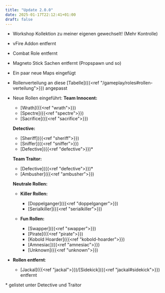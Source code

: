 ```yaml
---
title: "Update 2.0.0"
date: 2025-01-17T22:12:41+01:00
draft: false
---
```


- Workshop Kollektion zu meiner eigenen gewechselt! (Mehr Kontrolle)
- vFire Addon entfernt
- Combat Role entfernt
- Magneto Stick Sachen entfernt (Propspawn und so)
- Ein paar neue Maps eingefügt
- Rollenverteilung an diese [Tabelle]({{<ref "/gameplay/roles#rollen-verteilung">}}) angepasst
- Neue Rollen eingeführt:
  **Team Innocent:**

  - [Wrath]({{<ref "wrath">}})
  - [Spectre]({{<ref "spectre">}})
  - [Sacrifice]({{<ref "sacrifice">}})

  **Detective:**

  - [Sheriff]({{<ref "sheriff">}})
  - [Sniffer]({{<ref "sniffer">}})
  - [Defective]({{<ref "defective">}})\*

  **Team Traitor:**

  - [Defective]({{<ref "defective">}})\*
  - [Ambusher]({{<ref "ambusher">}})

  **Neutrale Rollen:**

  - **Killer Rollen:**

    - [Doppelganger]({{<ref "doppelganger">}})
    - [Serialkiller]({{<ref "serialkiller">}})

  - **Fun Rollen:**

    - [Swapper]({{<ref "swapper">}})
    - [Pirate]({{<ref "pirate">}})
    - [Kobold Hoarder]({{<ref "kobold-hoarder">}})
    - [Amnesiac]({{<ref "amnesiac">}})
    - [Unknown]({{<ref "unknown">}})

- **Rollen entfernt**:
  - [Jackal]({{<ref "jackal">}})/[Sidekick]({{<ref "jackal#sidekick">}}) entfernt

<short>\* gelistet unter Detective und Traitor</short>
